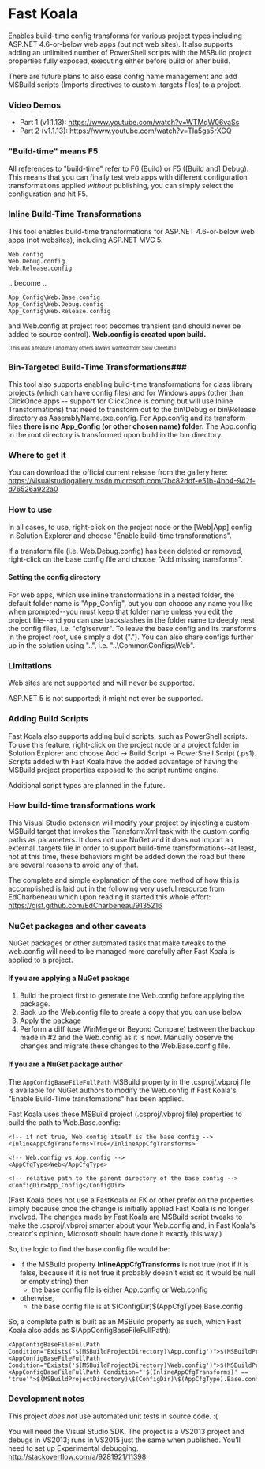 # Fast Koala
Enables build-time config transforms for various project types including ASP.NET 4.6-or-below web apps (but not web sites). It also supports adding an unlimited number of PowerShell scripts with the MSBuild project properties fully exposed, executing either before build or after build.

There are future plans to also ease config name management and add MSBuild scripts (Imports directives to custom .targets files) to a project.

### Video Demos

* Part 1 (v1.1.13): https://www.youtube.com/watch?v=WTMqW06vaSs
* Part 2 (v1.1.13): https://www.youtube.com/watch?v=TIa5gs5rXGQ

### "Build-time" means F5

All references to "build-time" refer to F6 (Build) or F5 ([Build and] Debug). This means that you can finally test web apps with different configuration transformations applied *without* publishing, you can simply select the configuration and hit F5.

### Inline Build-Time Transformations
This tool enables build-time transformations for ASP.NET 4.6-or-below web apps (not websites), including ASP.NET MVC 5.

    Web.config
    Web.Debug.config
    Web.Release.config
    
.. become ..

    App_Config\Web.Base.config
    App_Config\Web.Debug.config
    App_Config\Web.Release.config
  
and Web.config at project root becomes transient (and should never be added to source control). **Web.config is created upon build.**

<sub><sup>(This was a feature I and many others always wanted from Slow Cheetah.)</sup></sub>

### Bin-Targeted Build-Time Transformations###
This tool also supports enabling build-time transformations for class library projects (which can have config files) and for Windows apps (other than ClickOnce apps -- support for ClickOnce is coming but will use Inline Transformations) that need to transform out to the bin\Debug or bin\Release directory as AssemblyName.exe.config. For App.config and its transform files **there is no App_Config (or other chosen name) folder.** The App.config in the root directory is transformed upon build in the bin directory.

### Where to get it
You can download the official current release from the gallery here:
https://visualstudiogallery.msdn.microsoft.com/7bc82ddf-e51b-4bb4-942f-d76526a922a0

### How to use
In all cases, to use, right-click on the project node or the [Web|App].config in Solution Explorer and choose "Enable build-time transformations". 

If a transform file (i.e. Web.Debug.config) has been deleted or removed, right-click on the base config file and choose "Add missing transforms".

#### Setting the config directory

For web apps, which use inline transformations in a nested folder, the default folder name is "App_Config", but you can choose any name you like when prompted--you must keep that folder name unless you edit the project file--and you can use backslashes in the folder name to deeply nest the config files, i.e. "cfg\server". To leave the base config and its transforms in the project root, use simply a dot ("."). You can also share configs further up in the solution using "..", i.e. "..\CommonConfigs\Web".

### Limitations

Web sites are not supported and will never be supported.

ASP.NET 5 is not supported; it might not ever be supported.
    
### Adding Build Scripts

Fast Koala also supports adding build scripts, such as PowerShell scripts. To use this feature, right-click on the project node or a project folder in Solution Explorer and choose Add -> Build Script -> PowerShell Script (.ps1). Scripts added with Fast Koala have the added advantage of having the MSBuild project properties exposed to the script runtime engine.

Additional script types are planned in the future.

### How build-time transformations work

This Visual Studio extension will modify your project by injecting a custom MSBuild target that invokes the TransformXml task with the custom config paths as parameters. It does not use NuGet and it does not import an external .targets file in order to support build-time transformations--at least, not at this time, these behaviors might be added down the road but there are several reasons to avoid any of that.

The complete and simple explanation of the core method of how this is accomplished is laid out in the following very useful resource from EdCharbeneau which upon reading it started this whole effort: https://gist.github.com/EdCharbeneau/9135216

### NuGet packages and other caveats

NuGet packages or other automated tasks that make tweaks to the web.config will need to be managed more carefully after Fast Koala is applied to a project. 

#### If you are applying a NuGet package

1. Build the project first to generate the Web.config before applying the package.
2. Back up the Web.config file to create a copy that you can use below
3. Apply the package
4. Perform a diff (use WinMerge or Beyond Compare) between the backup made in #2 and the Web.config as it is now. Manually observe the changes and migrate these changes to the Web.Base.config file.

#### If you are a NuGet package author

The `AppConfigBaseFileFullPath` MSBuild property in the .csproj/.vbproj file is available for NuGet authors to modify the Web.config if Fast Koala's "Enable Build-Time transfomations" has been applied.

Fast Koala uses these MSBuild project (.csproj/.vbproj file) properties to build the path to Web.Base.config:

    <!-- if not true, Web.config itself is the base config -->
    <InlineAppCfgTransforms>True</InlineAppCfgTransforms> 
    
    <!-- Web.config vs App.config -->
    <AppCfgType>Web</AppCfgType> 
    
    <!-- relative path to the parent directory of the base config -->
    <ConfigDir>App_Config</ConfigDir> 
    
(Fast Koala does not use a FastKoala or FK or other prefix on the properties simply because once the change is initially applied Fast Koala is no longer involved. The changes made by Fast Koala are MSBuild script tweaks to make the .csproj/.vbproj smarter about your Web.config and, in Fast Koala's creator's opinion, Microsoft should have done it exactly this way.)

So, the logic to find the base config file would be:

* If the MSBuild property **InlineAppCfgTransforms** is not true (not if it is false, because if it is not true it probably doesn't exist so it would be null or empty string) then
    * the base config file is either App.config or Web.config
* otherwise,
    * the base config file is at $(ConfigDir)\$(AppCfgType).Base.config

So, a complete path is built as an MSBuild property as such, which Fast Koala also adds as $(AppConfigBaseFileFullPath):

    <AppConfigBaseFileFullPath Condition="Exists('$(MSBuildProjectDirectory)\App.config')">$(MSBuildProjectDirectory)\App.config</AppConfigBaseFileFullPath>
    <AppConfigBaseFileFullPath Condition="Exists('$(MSBuildProjectDirectory)\Web.config')">$(MSBuildProjectDirectory)\Web.config</AppConfigBaseFileFullPath>
    <AppConfigBaseFileFullPath Condition="'$(InlineAppCfgTransforms)' == 'true'">$(MSBuildProjectDirectory)\$(ConfigDir)\$(AppCfgType).Base.config</AppConfigBaseFileFullPath>

### Development notes

This project *does not* use automated unit tests in source code. :(

You will need the Visual Studio SDK. The project is a VS2013 project and debugs in VS2013; runs in VS2015 just the same when published. You’ll need to set up Experimental debugging. http://stackoverflow.com/a/9281921/11398 
